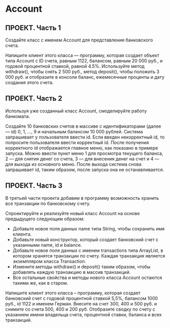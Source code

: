 # Account

## ПРОЕКТ. Часть 1

Создайте класс с именем Account для представления банковского счета. 

Напишите клиент этого класса — программу, которая создает объект типа Account с ID счета, равным 1122, балансом, равным 20 000 руб., и годовой процентной ставкой, 
равной 4.5%. Используйте метод withdraw(), чтобы снять 2 500 руб., метод deposit(), чтобы положить 3 000 руб. и отобразите в консоли баланс, ежемесячные проценты 
и дату создания этого счета.

## ПРОЕКТ. Часть 2

Используя уже созданный класс Account, смоделируйте работу банкомата. 

Создайте 10 банковских счетов в массиве с идентификаторами (далее — id) 0, 1, …, 9 и начальным балансом 10 000 рублей. Система запрашивает у пользователя ввести id. 
Если введен некорректный id, то попросите пользователя ввести корректный id. После получения корректного id отображается главное меню, как показано в примере запуска. 
Можно ввести пункт меню 1 для просмотра текущего баланса, 2 — для снятия денег со счета, 3 — для внесения денег на счет и 4 — для выхода из основного меню. 
После выхода система снова запрашивает id, таким образом, после запуска она не останавливается.

## ПРОЕКТ. Часть 3

В третьей части проекта добавим в программу возможность хранить все транзакции по банковскому счету.

Спроектируйте и реализуйте новый класс Account на основе предыдущего следующим образом:

-	Добавьте новое поля данных name типа String, чтобы сохранить имя клиента.
-	Добавьте новый конструктор, который создает банковский счет с указанными name, id и balance.
-	Добавьте новое поле данных с именем transactions типа ArrayList, в котором хранятся транзакции по счету. Каждая транзакция является экземпляром класса Transaction.
-	Измените методы withdraw() и deposit() таким образом, чтобы добавлять каждую транзакцию в массив транзакций.
-	Все остальные свойства и методы нового класса Account остаются такими же, как в старом.

Напишите клиент этого класса – программу, которая создает банковский счет с годовой процентной ставкой 5,5%, балансом 1000 руб., id 1122 и именем Герман. 
Внесите на счет 300, 400 и 500 руб. и снимите со счета 500, 400 и 200 руб. Отобразите сводку по счету с указанием имени владельца счета, процентной ставки, 
баланса и всех транзакций.
